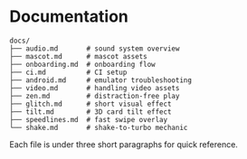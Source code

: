 # Documentation

```
docs/
├── audio.md       # sound system overview
├── mascot.md      # mascot assets
├── onboarding.md  # onboarding flow
├── ci.md          # CI setup
├── android.md     # emulator troubleshooting
├── video.md       # handling video assets
├── zen.md         # distraction-free play
├── glitch.md      # short visual effect
├── tilt.md        # 3D card tilt effect
├── speedlines.md  # fast swipe overlay
└── shake.md       # shake-to-turbo mechanic
```

Each file is under three short paragraphs for quick reference.
